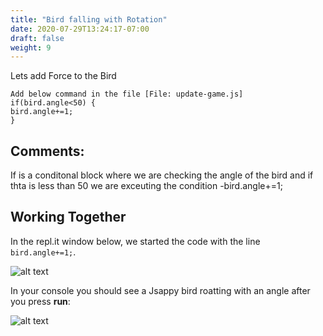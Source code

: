 ```yaml
---
title: "Bird falling with Rotation"
date: 2020-07-29T13:24:17-07:00
draft: false
weight: 9
---
```


Lets add Force to the Bird

    Add below command in the file [File: update-game.js]
    if(bird.angle<50) {
    bird.angle+=1;
    }

## Comments:

If is a conditonal block where we are checking the angle of the bird and if thta is less than 50 we are exceuting the condition 
   -bird.angle+=1;

## Working Together

In the repl.it window below, we started the code with the line `bird.angle+=1;`.

![alt text](../../img/rotate.png "image to add rotation to the bird")

 In  your console you should see a Jsappy bird  roatting with an angle after you press **run**:

![alt text](../../img/rotate_output.png "bird rotating")






